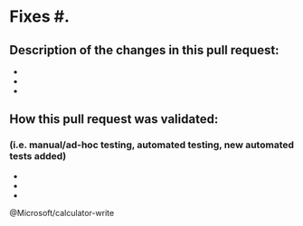 # Fixes #.

## Description of the changes in this pull request:
-
-
-

## How this pull request was validated:
### (i.e. manual/ad-hoc testing, automated testing, new automated tests added)
- 
-
-

@Microsoft/calculator-write
